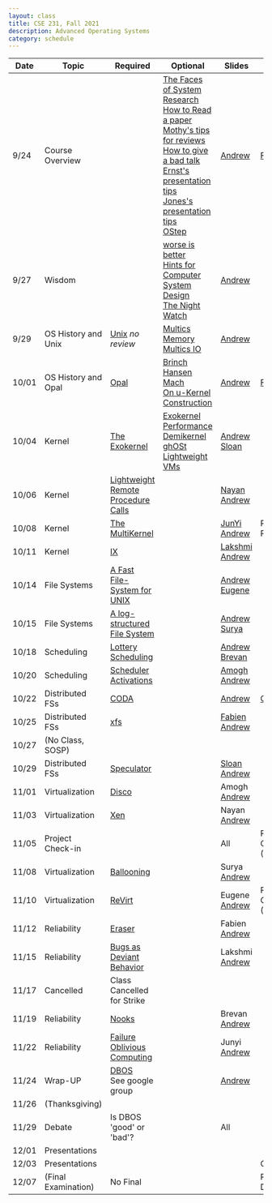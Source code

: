 ```yaml
---
layout: class
title: CSE 231, Fall 2021
description: Advanced Operating Systems
category: schedule
---
```


|    Date   | Topic | Required | Optional | Slides | Due |
|-----------|-------|----------|----------|--------|-----|
| 9/24 | Course Overview          |                        |[The Faces of System Research](https://www.usenix.org/legacy/event/hotos05/final_papers_backup/red_team/red_html/paper.html#foot32)<br />[How to Read a paper](https://www.albany.edu/spatial/WebsiteFiles/ResearchAdvices/how-to-read-a-paper.pdf)<br />[Mothy's tips for reviews](https://people.inf.ethz.ch/troscoe/pubs/review-writing.pdf)<br />[How to give a bad talk](https://people.eecs.berkeley.edu/~pattrsn/talks/BadTalk.pdf)<br />[Ernst's presentation tips](https://homes.cs.washington.edu/~mernst/advice/giving-talk.html)<br />[Jones's presentation tips](https://www.youtube.com/watch?v=sT_-owjKIbA)<br />[OStep](http://www.ostep.org)| [Andrew](https://docs.google.com/presentation/d/1amdthtJBQS6ZCnUT6MzoTnTDeuW-h1FHH8ka2wIgdXM/edit?usp=sharing) | [Form](https://forms.gle/gPqkojUxkTXep9jj9)|
| 9/27 | Wisdom                   |                        |[worse is better](https://www.dreamsongs.com/WorseIsBetter.html)<br />[Hints for Computer System Design](https://www.microsoft.com/en-us/research/wp-content/uploads/2016/02/acrobat-17.pdf)<br />[The Night Watch](https://www.usenix.org/system/files/1311_05-08_mickens.pdf)<br/>|[Andrew](https://docs.google.com/presentation/d/1ISQ4Aq6ZiTEOENcOeVFtOSdbfrVrXY3tMqFKUwAcVLk/edit?usp=sharing) | |
| 9/29 | OS History and Unix  | [Unix](/assets/pdf/unix.pdf) *no review*                                             |[Multics Memory](https://dl.acm.org/doi/10.1145/800001.811668)<br />[Multics IO](https://dl.acm.org/doi/10.1145/800212.806497) |[Andrew](https://docs.google.com/presentation/d/1TBELQranHLhsLsi3JZBsDandpx2AZKqyNmvpsWljJqs/edit?usp=sharing) | |
|10/01 | OS History and Opal  | [Opal](https://dl.acm.org/doi/10.1145/195792.195795)                                 |[Brinch Hansen](https://dl.acm.org/doi/10.1145/362258.362278)<br />[Mach](https://dl.acm.org/doi/10.5555/324493.325071)<br />[On u-Kernel Construction](https://dl.acm.org/doi/10.1145/224056.224075)<br /> |[Andrew](https://docs.google.com/presentation/d/1nJtoLuiuyem40WHCIOIB8cXNaXd-nmkRy4mbBs5lh1A/edit?usp=sharing) | [Form](https://forms.gle/N8JueuRdexe7C6Hu7)|
|10/04 | Kernel               | [The Exokernel](https://dl.acm.org/doi/10.1145/224056.224076)                        |[Exokernel Performance](https://dl.acm.org/doi/10.1145/268998.266644)<br />[Demikernel](https://sosp2021.mpi-sws.org/papers/sosp21-final319.pdf)<br />[ghOSt](https://sosp2021.mpi-sws.org/papers/sosp21-final25.pdf)<br />[Lightweight VMs](https://dl.acm.org/doi/10.1145/3132747.3132763) |[Andrew](https://docs.google.com/presentation/d/1WnjlpAIYhxJH-wh8mQmKjjhHvPKOR92YaIGXj1iascM/edit?usp=sharing)<br /> [Sloan](/assets/ppt/exokernel.pptx) | |
|10/06 | Kernel               | [Lightweight Remote Procedure Calls](https://dl.acm.org/doi/10.1145/77648.77650)     | |[Nayan](/assets/ppt/CSE231_LightWeightRPC.pptx)<br /> [Andrew](https://docs.google.com/presentation/d/1-iEC19sY_ev_51KxEkGMjuHfH3M-45A_GdyKOY8-VZw/edit?usp=sharing)  | |
|10/08 | Kernel               | [The MultiKernel](https://dl.acm.org/doi/10.1145/1629575.1629579)                    | |[JunYi](/assets/ppt/The_Multikernel.pttx)<br />[Andrew](https://docs.google.com/presentation/d/13Ec_l9N2VL31PmIlEVA-W17eguMsEgyV3MDMTqGbMio/edit?usp=sharing) | Project Proposal |
|10/11 | Kernel               | [IX](https://www.usenix.org/conference/osdi14/technical-sessions/presentation/belay) | |[Lakshmi](/assets/ptt/CSE231_IX.pptx) <br /> [Andrew](https://docs.google.com/presentation/d/1UqsHmBDDminh6nCQzY8HFmS3J0N1-jBU-ieCg_pu1Rw/edit?usp=sharing) | |
|10/14 | File Systems         | [A Fast File-System for UNIX](https://dl.acm.org/doi/10.1145/989.990)                | |[Andrew](https://docs.google.com/presentation/d/1pGDOhG8mkdbwF090VtHjrhslJq3Ftn053xyY80jHzpo/edit?usp=sharing)<br />[Eugene](/assets/pdf/CSE231_FFS.pdf) | |
|10/15 | File Systems         | [A log-structured File System](https://dl.acm.org/doi/10.1145/121132.121137)         | |[Andrew](https://docs.google.com/presentation/d/11IR_LiUbPKB3w2s42wc5W1EGdTN8gBh5fs_plqmUMxU/edit?usp=sharing)<br />[Surya](/assets/pdf/CSE231_LFS.pdf) | |
|10/18 | Scheduling           | [Lottery Scheduling](https://www.usenix.org/conference/osdi-94/lottery-scheduling-flexible-proportional-share-resource-management) | |[Andrew](https://docs.google.com/presentation/d/1wVEiOjZiYsH_caeQo7EBH2l_HkUrF79tyOz4iYZ9eQM/edit?usp=sharing) <br />[Brevan](/assets/pdf/CSE231_Lottery.pdf) | |
|10/20 | Scheduling           | [Scheduler Activations](https://dl.acm.org/doi/10.1145/121132.121151)                | |[Amogh](/assets/pdf/CSE231_SchedulerActivations.pdf)<br />[Andrew](https://docs.google.com/presentation/d/12BuL4GIS9a5L9OSbwz2PVdyagtn8MwSRTtHnjwfVGP4/edit?usp=sharing) | |
|10/22 | Distributed FSs      | [CODA](https://dl.acm.org/doi/10.1145/121133.121166)                                 | |[Andrew](https://docs.google.com/presentation/d/1JJxC7-hoAuiSwW7wGeMN9LEd4_gN9LSBP-2fwltxFT4/edit?usp=sharing) | [Quiz #1](https://docs.google.com/document/d/1bpSQht3dqjVEl4xB7mKTFt5TisSXaGy-WeUaNxMsAMw/edit?usp=sharing) |
|10/25 | Distributed FSs      | [xfs](https://dl.acm.org/doi/10.1145/225535.225537)                                  | |[Fabien](/assets/pdf/CSE231_XFS.pdf)<br />[Andrew](https://docs.google.com/presentation/d/16FZi0eQ4M7KWjcx9Z1DwHDbO2pmojE1kg19sxcU-_Zg/edit?usp=sharing)| |
|10/27 | (No Class, SOSP)     | | | | |
|10/29 | Distributed FSs      | [Speculator](https://dl.acm.org/doi/10.1145/1095809.1095829)                        | |[Sloan](/assets/pdf/CSE231_Speculator.pdf)<br />[Andrew](https://docs.google.com/presentation/d/1VD9YFD3pWKgqjqV1-Kju8U1Ewtnr5oM7381Iuhiu7UM/edit?usp=sharing) | |
|11/01 | Virtualization       | [Disco](https://dl.acm.org/doi/10.1145/265924.265930)   | |Amogh<br />[Andrew](/assets/pdf/CSE231_16.pdf) | |
|11/03 | Virtualization       | [Xen](https://dl.acm.org/doi/10.1145/945445.945462)    | |Nayan<br />[Andrew](/assets/pdf/CSE231_17.pdf) | |
|11/05 | Project Check-in     |                                    | |All | Project Check-in (Presentation) |
|11/08 | Virtualization       | [Ballooning](https://dl.acm.org/doi/10.1145/844128.844146)                         | |Surya<br />[Andrew](/assets/pdf/CSE231_18.pdf)| |
|11/10 | Virtualization       | [ReVirt](https://www.usenix.org/legacy/publications/library/proceedings/osdi02/tech/dunlap.html)        | |Eugene<br />[Andrew](/assets/pdf/CSE231_19.pdf) | Project Check-in (Paper) |
|11/12 | Reliability          | [Eraser](https://dl.acm.org/doi/10.1145/265924.265927)                  | |Fabien<br />[Andrew](/assets/pdf/CSE231_20.pdf) | |
|11/15 | Reliability          | [Bugs as Deviant Behavior](https://dl.acm.org/doi/10.1145/502034.502041)           | |Lakshmi<br />[Andrew](/assets/pdf/CSE231_21.pdf) | |
|11/17 | Cancelled            | Class Cancelled for Strike                                                         | |        | | 
|11/19 | Reliability          | [Nooks](https://dl.acm.org/doi/abs/10.1145/945445.945466)                              | |Brevan<br />[Andrew](/assets/pdf/CSE231_22.pdf) | |
|11/22 | Reliability          | [Failure Oblivious Computing](https://www.usenix.org/conference/osdi-04/enhancing-server-availability-and-security-through-failure-oblivious-computing) | |Junyi<br />[Andrew](/assets/pdf/CSE231_23.pdf)  | |
|11/24 | Wrap-UP              | [DBOS](https://arxiv.org/abs/2007.11112)<br />See google group     | |[Andrew](https://docs.google.com/presentation/d/1CZbC64aq8uU8C3zOytawIjqzy60QBgvue0DxeNumqj0/edit?usp=sharing) | |
|11/26 | (Thanksgiving)       |                           | | | |
|11/29 | Debate               | Is DBOS 'good' or 'bad'?  | |All | |
|12/01 | Presentations        |                           | | | |
|12/03 | Presentations        |                           | | | Quiz #2 |
|12/07 | (Final Examination)  | No Final | | | Project Paper Due |



